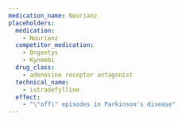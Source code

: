 ```yaml
---
medication_name: Nourianz
placeholders:
  medication:
    - Nourianz
  competitor_medication:
    - Ongentys
    - Kynmobi
  drug_class:
    - adenosine receptor antagonist
  technical_name:
    - istradefylline
  effect:
    - "\"off\" episodes in Parkinson's disease"
---
```

